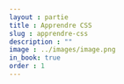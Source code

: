 ```yaml
---
layout : partie
title : Apprendre CSS
slug : apprendre-css
description : ""
image : ../images/image.png
in_book: true
order : 1
---
```


